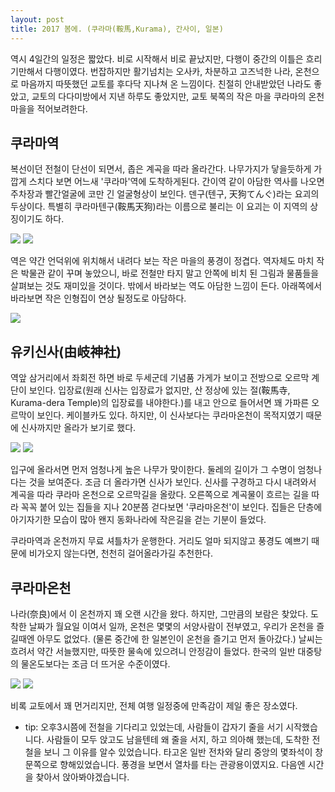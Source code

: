 ```yaml
---
layout: post
title: 2017 봄에. (쿠라마(鞍馬,Kurama), 간사이, 일본)
---
```


역시 4일간의 일정은 짧았다. 비로 시작해서 비로 끝났지만, 다행이 중간의 이틀은 흐리기만해서 다행이였다. 번잡하지만 활기넘치는 오사카, 차분하고 고즈넉한 나라, 온천으로 마음까지 따뜻했던 교토를 후다닥 지나쳐 온 느낌이다. 친절히 안내받았던 나라도 좋았고, 교토의 다다미방에서 지낸 하루도 좋았지만, 교토 북쪽의 작은 마을 쿠라마의 온천마을을 적어보려한다.

## 쿠라마역 <i class="fa fa-subway" aria-hidden="true"></i>

복선이던 전철이 단선이 되면서, 좁은 계곡을 따라 올라간다. 나무가지가 닿을듯하게 가깝게 스치다 보면 어느새 '쿠라마'역에 도착하게된다. 간이역 같이 아담한 역사를 나오면 주차장과 빨간얼굴에 코만 긴 얼굴형상이 보인다. 덴구(텐구, 天狗てんぐ)라는 요괴의 두상이다. 특별히 쿠라마텐구(鞍馬天狗)라는 이름으로 불리는 이 요괴는 이 지역의 상징이기도 하다. 

<div class="images">
	<img src="{{ site.baseurl }}/images/2017kansai/2017kansai_1.JPG">
	<img src="{{ site.baseurl }}/images/2017kansai/2017kansai_2.JPG">
</div>

역은 약간 언덕위에 위치해서 내려다 보는 작은 마을의 풍경이 정겹다. 역자체도 마치 작은 박물관 같이 꾸며 놓았으니, 바로 전철만 타지 말고 안쪽에 비치 된 그림과 물품들을 살펴보는 것도 재미있을 것이다. 밖에서 바라보는 역도 아담한 느낌이 든다. 아래쪽에서 바라보면 작은 인형집이 연상 될정도로 아담하다.

<div class="images">
	<img src="{{ site.baseurl }}/images/2017kansai/2017kansai_3.JPG">
</div>

## 유키신사(由岐神社) <i class="fa fa-long-arrow-up" aria-hidden="true"></i>

역앞 삼거리에서 좌회전 하면 바로 두세군데 기념품 가게가 보이고 전방으로 오르막 계단이 보인다. 입장료(원래 신사는 입장료가 없지만, 산 정상에 있는 절(鞍馬寺, Kurama-dera Temple)의 입장료를 내야한다.)를 내고 안으로 들어서면 꽤 가파른 오르막이 보인다. 케이블카도 있다. 하지만, 이 신사보다는 쿠라마온천이 목적지였기 때문에 신사까지만 올라가 보기로 했다.

<div class="images">
	<img src="{{ site.baseurl }}/images/2017kansai/2017kansai_4.JPG">
	<img src="{{ site.baseurl }}/images/2017kansai/2017kansai_5.JPG">
</div>

입구에 올라서면 먼저 엄청나게 높은 나무가 맞이한다. 둘레의 길이가 그 수명이 엄청나다는 것을 보여준다. 조금 더 올라가면 신사가 보인다. 신사를 구경하고 다시 내려와서 계곡을 따라 쿠라마 온천으로 오르막길을 올랐다. 오른쪽으로 계곡물이 흐르는 길을 따라 꼭꼭 붙어 있는 집들을 지나 20분쯤 걷다보면 '쿠라마온천'이 보인다. 집들은 단층에 아기자기한 모습이 많아 왠지 동화나라에 작은길을 걷는 기분이 들었다.

쿠라마역과 온천까지 무료 셔틀차가 운행한다. 거리도 얼마 되지않고 풍경도 예쁘기 때문에 비가오지 않는다면, 천천히 걸어올라가길 추천한다.

## 쿠라마온천 <i class="fa fa-bath" aria-hidden="true"></i>

나라(奈良)에서 이 온천까지 꽤 오랜 시간을 왔다. 하지만, 그만큼의 보람은 찾았다. 도착한 날짜가 월요일 이여서 일까, 온천은 몇몇의 서양사람이 전부였고, 우리가 온천을 즐길때엔 아무도 없었다. (물론 중간에 한 일본인이 온천을 즐기고 먼저 돌아갔다.) 날씨는 흐려서 약간 서늘했지만, 따뜻한 물속에 있으려니 안정감이 들었다. 한국의 일반 대중탕의 물온도보다는 조금 더 뜨거운 수준이였다.

<div class="images">
	<img src="{{ site.baseurl }}/images/2017kansai/2017kansai_6.JPG">
	<img src="{{ site.baseurl }}/images/2017kansai/2017kansai_7.JPG">
</div>

비록 교토에서 꽤 먼거리지만, 전체 여행 일정중에 만족감이 제일 좋은 장소였다.

* tip: 오후3시쯤에 전철을 기다리고 있었는데, 사람들이 갑자기 줄을 서기 시작했습니다. 사람들이 모두 앉고도 남을텐테 왜 줄을 서지, 하고 의아해 했는데, 도착한 전철을 보니 그 이유를 알수 있었습니다. 타고온 일반 전차와 달리 중앙의 몇좌석이 창문쪽으로 향해있었습니다. 풍경을 보면서 열차를 타는 관광용이였지요. 다음엔 시간을 찾아서 앉아봐야겠습니다.